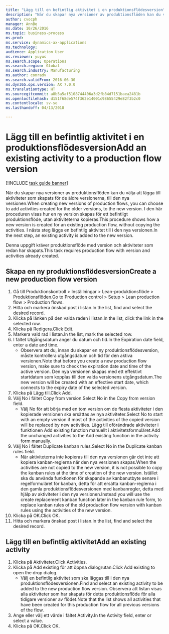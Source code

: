 ```yaml
--- 
title: "Lägg till en befintlig aktivitet i en produktionsflödesversion"
description: "När du skapar nya versioner av produktionsflöden kan du välja att lägga till aktiviteter som skapats för de äldre versionerna, till den nya versionen."
author: cvocph
manager: AnnBe
ms.date: 10/26/2016
ms.topic: business-process
ms.prod: 
ms.service: dynamics-ax-applications
ms.technology: 
audience: Application User
ms.reviewer: yuyus
ms.search.scope: Operations
ms.search.region: Global
ms.search.industry: Manufacturing
ms.author: conradv
ms.search.validFrom: 2016-06-30
ms.dyn365.ops.version: AX 7.0.0
ms.translationtype: HT
ms.sourcegitcommit: a8b5a5af5108744406a3d2fb84d7151baea2481b
ms.openlocfilehash: d151f68de574f362e14001c98655429e82f3b2c0
ms.contentlocale: sv-se
ms.lasthandoff: 04/13/2018

---
```

# <a name="add-an-existing-activity-to-a-production-flow-version"></a><span data-ttu-id="923f3-103">Lägg till en befintlig aktivitet i en produktionsflödesversion</span><span class="sxs-lookup"><span data-stu-id="923f3-103">Add an existing activity to a production flow version</span></span>

[!INCLUDE [task guide banner](../../includes/task-guide-banner.md)]

<span data-ttu-id="923f3-104">När du skapar nya versioner av produktionsflöden kan du välja att lägga till aktiviteter som skapats för de äldre versionerna, till den nya versionen.</span><span class="sxs-lookup"><span data-stu-id="923f3-104">When creating new versions of production flows, you can choose to add activities created for the older versions, to the new version.</span></span> <span data-ttu-id="923f3-105">I den här proceduren visas hur en ny version skapas för ett befintligt produktionsflöde, utan aktiviteterna kopieras.</span><span class="sxs-lookup"><span data-stu-id="923f3-105">This procedure shows how a new version is created for an existing production flow, without copying the activities.</span></span> <span data-ttu-id="923f3-106">I nästa steg läggs en befintlig aktivitet till i den nya versionen.</span><span class="sxs-lookup"><span data-stu-id="923f3-106">In the next step, an existing activity is added to the new version.</span></span> 

<span data-ttu-id="923f3-107">Denna uppgift kräver produktionsflöde med version och aktiviteter som redan har skapats.</span><span class="sxs-lookup"><span data-stu-id="923f3-107">This task requires production flow with version and activities already created.</span></span>


## <a name="create-a-new-production-flow-version"></a><span data-ttu-id="923f3-108">Skapa en ny produktionsflödesversion</span><span class="sxs-lookup"><span data-stu-id="923f3-108">Create a new production flow version</span></span>
1. <span data-ttu-id="923f3-109">Gå till Produktionskontroll > Inställningar > Lean-produktionsflöde > Produktionsflöden.</span><span class="sxs-lookup"><span data-stu-id="923f3-109">Go to Production control > Setup > Lean production flow > Production flows.</span></span>
2. <span data-ttu-id="923f3-110">Hitta och markera önskad post i listan.</span><span class="sxs-lookup"><span data-stu-id="923f3-110">In the list, find and select the desired record.</span></span>
3. <span data-ttu-id="923f3-111">Klicka på länken på den valda raden i listan.</span><span class="sxs-lookup"><span data-stu-id="923f3-111">In the list, click the link in the selected row.</span></span>
4. <span data-ttu-id="923f3-112">Klicka på Redigera.</span><span class="sxs-lookup"><span data-stu-id="923f3-112">Click Edit.</span></span>
5. <span data-ttu-id="923f3-113">Markera vald rad i listan.</span><span class="sxs-lookup"><span data-stu-id="923f3-113">In the list, mark the selected row.</span></span>
6. <span data-ttu-id="923f3-114">I fältet Utgångsdatum anger du datum och tid.</span><span class="sxs-lookup"><span data-stu-id="923f3-114">In the Expiration date field, enter a date and time.</span></span>
    * <span data-ttu-id="923f3-115">Observera att du, innan du skapar en ny produktionsflödesversion, måste kontrollera utgångsdatum och tid för den aktiva versionen.</span><span class="sxs-lookup"><span data-stu-id="923f3-115">Note that before you create a new production flow version, make sure to check the expiration date and time of the active version.</span></span> <span data-ttu-id="923f3-116">Den nya versionen skapas med ett effektivt startdatum som kopplas till den valda versionens utgångsdatum.</span><span class="sxs-lookup"><span data-stu-id="923f3-116">The new version will be created with an effective start date, which connects to the expiry date of the selected version.</span></span>  
7. <span data-ttu-id="923f3-117">Klicka på Lägg till.</span><span class="sxs-lookup"><span data-stu-id="923f3-117">Click Add.</span></span>
8. <span data-ttu-id="923f3-118">Välj No i fältet Copy from version.</span><span class="sxs-lookup"><span data-stu-id="923f3-118">Select No in the Copy from version field.</span></span>
    * <span data-ttu-id="923f3-119">Välj No för att börja med en tom version om de flesta aktiviteter i den kopierade versionen ska ersättas av nya aktiviteter.</span><span class="sxs-lookup"><span data-stu-id="923f3-119">Select No to start with an empty version if most of the activities of the copied version will be replaced by new activities.</span></span> <span data-ttu-id="923f3-120">Lägg till oförändrade aktiviteter i funktionen Add existing function manuellt i aktivitetsformuläret.</span><span class="sxs-lookup"><span data-stu-id="923f3-120">Add the unchanged activities to the Add existing function in the activity form manually.</span></span>  
9. <span data-ttu-id="923f3-121">Välj No i fältet Duplicate kanban rules.</span><span class="sxs-lookup"><span data-stu-id="923f3-121">Select No in the Duplicate kanban rules field.</span></span>
    * <span data-ttu-id="923f3-122">När aktiviteterna inte kopieras till den nya versionen går det inte att kopiera kanban-reglerna när den nya versionen skapas.</span><span class="sxs-lookup"><span data-stu-id="923f3-122">When the activities are not copied to the new version, it is not possible to copy the kanban rules at the time of creation of the new version.</span></span>   <span data-ttu-id="923f3-123">Istället ska du använda funktionen för skapande av kanbanutbyte senare i regelformuläret för kanban, detta för att ersätta kanban-reglerna i den gamla produktionsflödesversionen med kanbanregler, detta med hjälp av aktiviteter i den nya versionen.</span><span class="sxs-lookup"><span data-stu-id="923f3-123">Instead you will use the create replacement kanban function later in the kanban rule form, to replace kanban rules of the old production flow version with kanban rules using the activities of the new version.</span></span>  
10. <span data-ttu-id="923f3-124">Klicka på OK.</span><span class="sxs-lookup"><span data-stu-id="923f3-124">Click OK.</span></span>
11. <span data-ttu-id="923f3-125">Hitta och markera önskad post i listan.</span><span class="sxs-lookup"><span data-stu-id="923f3-125">In the list, find and select the desired record.</span></span>

## <a name="add-an-existing-activity"></a><span data-ttu-id="923f3-126">Lägg till en befintlig aktivitet</span><span class="sxs-lookup"><span data-stu-id="923f3-126">Add an existing activity</span></span>
1. <span data-ttu-id="923f3-127">Klicka på Aktiviteter.</span><span class="sxs-lookup"><span data-stu-id="923f3-127">Click Activities.</span></span>
2. <span data-ttu-id="923f3-128">Klicka på Add existing för att öppna dialogrutan.</span><span class="sxs-lookup"><span data-stu-id="923f3-128">Click Add existing to open the drop dialog.</span></span>
    * <span data-ttu-id="923f3-129">Välj en befintlig aktivitet som ska läggas till i den nya produktionsflödesversionen.</span><span class="sxs-lookup"><span data-stu-id="923f3-129">Find and select an existing activity to be added to the new production flow version.</span></span>  <span data-ttu-id="923f3-130">Observera att listan visas alla aktiviteter som har skapats för detta produktionsflöde för alla tidigare versioner av flödet.</span><span class="sxs-lookup"><span data-stu-id="923f3-130">Note that the list shows all activities that have been created for this production flow for all previous versions of the flow.</span></span>  
3. <span data-ttu-id="923f3-131">Ange eller välj ett värde i fältet Activity.</span><span class="sxs-lookup"><span data-stu-id="923f3-131">In the Activity field, enter or select a value.</span></span>
4. <span data-ttu-id="923f3-132">Klicka på OK.</span><span class="sxs-lookup"><span data-stu-id="923f3-132">Click OK.</span></span>


